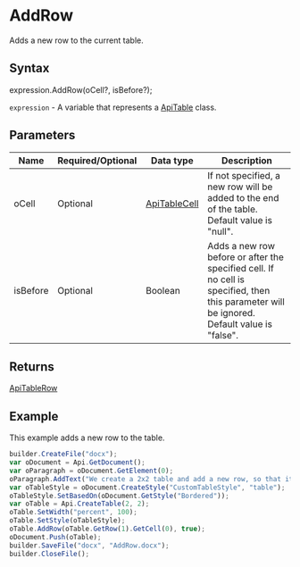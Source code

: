 # AddRow

Adds a new row to the current table.

## Syntax

expression.AddRow(oCell?, isBefore?);

`expression` - A variable that represents a [ApiTable](../ApiTable.md) class.

## Parameters

| **Name** | **Required/Optional** | **Data type** | **Description** |
| ------------- | ------------- | ------------- | ------------- |
| oCell | Optional | [ApiTableCell](../../ApiTableCell/ApiTableCell.md) | If not specified, a new row will be added to the end of the table. Default value is "null". |
| isBefore | Optional | Boolean | Adds a new row before or after the specified cell. If no cell is specified, then this parameter will be ignored. Default value is "false". |

## Returns

[ApiTableRow](../../ApiTableRow/ApiTableRow.md)

## Example

This example adds a new row to the table.

```javascript
builder.CreateFile("docx");
var oDocument = Api.GetDocument();
var oParagraph = oDocument.GetElement(0);
oParagraph.AddText("We create a 2x2 table and add a new row, so that it becomes 2x3:");
var oTableStyle = oDocument.CreateStyle("CustomTableStyle", "table");
oTableStyle.SetBasedOn(oDocument.GetStyle("Bordered"));
var oTable = Api.CreateTable(2, 2);
oTable.SetWidth("percent", 100);
oTable.SetStyle(oTableStyle);
oTable.AddRow(oTable.GetRow(1).GetCell(0), true);
oDocument.Push(oTable);
builder.SaveFile("docx", "AddRow.docx");
builder.CloseFile();
```